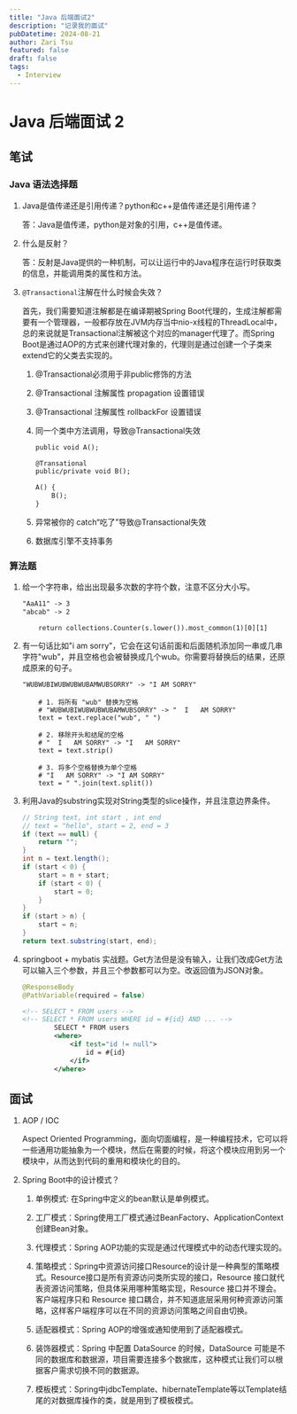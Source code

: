 ```yaml
---
title: "Java 后端面试2"
description: "记录我的面试"
pubDatetime: 2024-08-21
author: Zari Tsu
featured: false
draft: false
tags:
  - Interview
---
```


# Java 后端面试 2

## 笔试

### Java 语法选择题

1. Java是值传递还是引用传递？python和c++是值传递还是引用传递？

    答：Java是值传递，python是对象的引用，c++是值传递。

2. 什么是反射？

    答：反射是Java提供的一种机制，可以让运行中的Java程序在运行时获取类的信息，并能调用类的属性和方法。

3. `@Transactional`注解在什么时候会失效？

    首先，我们需要知道注解都是在编译期被Spring Boot代理的，生成注解都需要有一个管理器，一般都存放在JVM内存当中nio-x线程的ThreadLocal中，总的来说就是Transactional注解被这个对应的manager代理了。而Spring Boot是通过AOP的方式来创建代理对象的，代理则是通过创建一个子类来extend它的父类去实现的。

   1. @Transactional必须用于非public修饰的方法
   2. @Transactional 注解属性 propagation 设置错误
   3. @Transactional 注解属性 rollbackFor 设置错误
   4. 同一个类中方法调用，导致@Transactional失效
      
       ```txt
       public void A();

       @Transational
       public/private void B();

       A() {
           B();
       }
      ```
   5. 异常被你的 catch“吃了”导致@Transactional失效
   6. 数据库引擎不支持事务

### 算法题

1. 给一个字符串，给出出现最多次数的字符个数，注意不区分大小写。

    ```txt
    "AaA11" -> 3
    "abcab" -> 2
    ```

    ```python3
        return collections.Counter(s.lower()).most_common(1)[0][1]
    ```
   
2. 有一句话比如"i am sorry"，它会在这句话前面和后面随机添加同一串或几串字符"wub"，并且空格也会被替换成几个wub。你需要将替换后的结果，还原成原来的句子。

    ```txt
    "WUBWUBIWUBWUBWUBAMWUBSORRY" -> "I AM SORRY"
    ```

    ```python3
        # 1. 将所有 "wub" 替换为空格
        # "WUBWUBIWUBWUBWUBAMWUBSORRY" -> "  I   AM SORRY"
        text = text.replace("wub", " ")

        # 2. 移除开头和结尾的空格
        # "  I   AM SORRY" -> "I   AM SORRY"
        text = text.strip()

        # 3. 将多个空格替换为单个空格
        # "I   AM SORRY" -> "I AM SORRY"
        text = " ".join(text.split())
    ```

3. 利用Java的substring实现对String类型的slice操作，并且注意边界条件。

    ```java
    // String text, int start , int end
    // text = "hello", start = 2, end = 3
    if (text == null) {
        return "";
    }
    int n = text.length();
    if (start < 0) {
        start = n + start;
        if (start < 0) {
            start = 0;
        }
    }
    if (start > n) {
        start = n;
    }
    return text.substring(start, end);
    ```

4. springboot + mybatis 实战题。Get方法但是没有输入，让我们改成Get方法可以输入三个参数，并且三个参数都可以为空。改返回值为JSON对象。

    ```java
    @ResponseBody
    @PathVariable(required = false)
    ```

    ```xml
    <!-- SELECT * FROM users -->
    <!-- SELECT * FROM users WHERE id = #{id} AND ... -->
            SELECT * FROM users
            <where>
                <if test="id != null">
                    id = #{id}
                </if>
            </where>
    ```

## 面试

1. AOP / IOC

    Aspect Oriented Programming，面向切面编程，是一种编程技术，它可以将一些通用功能抽象为一个模块，然后在需要的时候，将这个模块应用到另一个模块中，从而达到代码的重用和模块化的目的。

2. Spring Boot中的设计模式？
   1. 单例模式: 在Spring中定义的bean默认是单例模式。

   2. 工厂模式：Spring使用工厂模式通过BeanFactory、ApplicationContext创建Bean对象。

   3. 代理模式：Spring AOP功能的实现是通过代理模式中的动态代理实现的。

   4. 策略模式：Spring中资源访问接口Resource的设计是一种典型的策略模式。Resource接口是所有资源访问类所实现的接口，Resource 接口就代表资源访问策略，但具体采用哪种策略实现，Resource 接口并不理会。客户端程序只和 Resource 接口耦合，并不知道底层采用何种资源访问策略，这样客户端程序可以在不同的资源访问策略之间自由切换。

   5. 适配器模式：Spring AOP的增强或通知使用到了适配器模式。

   6. 装饰器模式：Spring 中配置 DataSource 的时候，DataSource 可能是不同的数据库和数据源，项目需要连接多个数据库，这种模式让我们可以根据客户需求切换不同的数据源。

   7. 模板模式：Spring中jdbcTemplate、hibernateTemplate等以Template结尾的对数据库操作的类，就是用到了模板模式。
